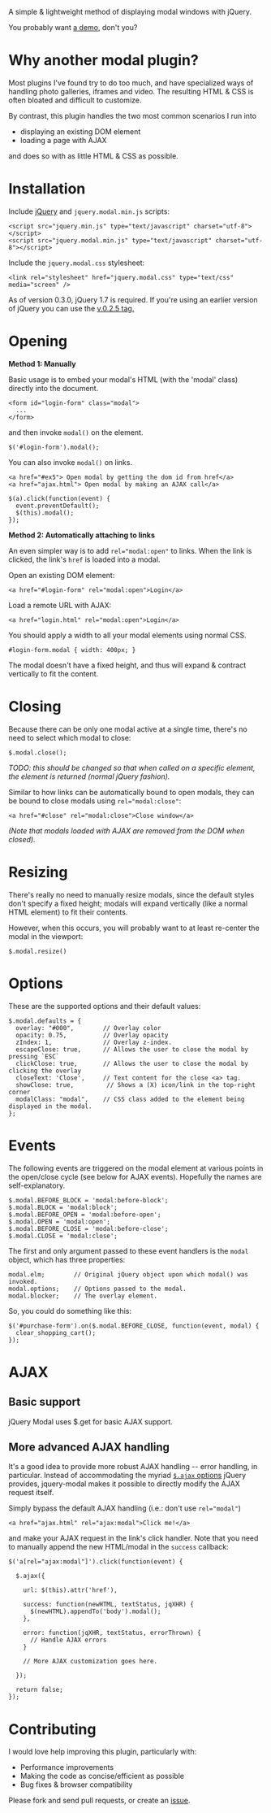 A simple & lightweight method of displaying modal windows with jQuery.

You probably want [a demo](http://kylefox.ca/jquery-modal/examples/index.html), don't you?

# Why another modal plugin?

Most plugins I've found try to do too much, and have specialized ways of handling photo galleries, iframes and video.  The resulting HTML & CSS is often bloated and difficult to customize.

By contrast, this plugin handles the two most common scenarios I run into

* displaying an existing DOM element
* loading a page with AJAX

and does so with as little HTML & CSS as possible.

# Installation

Include [jQuery](http://ajax.googleapis.com/ajax/libs/jquery/1/jquery.min.js) and `jquery.modal.min.js` scripts:

    <script src="jquery.min.js" type="text/javascript" charset="utf-8"></script>
    <script src="jquery.modal.min.js" type="text/javascript" charset="utf-8"></script>
    
Include the `jquery.modal.css` stylesheet:

    <link rel="stylesheet" href="jquery.modal.css" type="text/css" media="screen" />
    
As of version 0.3.0, jQuery 1.7 is required. If you're using an earlier version of jQuery you can use the [v.0.2.5 tag.](https://github.com/kylefox/jquery-modal/tags)

# Opening

**Method 1: Manually**

Basic usage is to embed your modal's HTML (with the 'modal' class) directly into the document.

    <form id="login-form" class="modal">
      ...
    </form>

and then invoke `modal()` on the element.

    $('#login-form').modal();

You can also invoke `modal()` on links.

    <a href="#ex5"> Open modal by getting the dom id from href</a>
    <a href="ajax.html"> Open modal by making an AJAX call</a>

    $(a).click(function(event) {
      event.preventDefault();
      $(this).modal();
    });

**Method 2: Automatically attaching to links**

An even simpler way is to add `rel="modal:open"` to links.  When the link is clicked, the link's `href` is loaded into a modal.

Open an existing DOM element:

    <a href="#login-form" rel="modal:open">Login</a>
    
Load a remote URL with AJAX:

    <a href="login.html" rel="modal:open">Login</a>
    
You should apply a width to all your modal elements using normal CSS.

    #login-form.modal { width: 400px; }

The modal doesn't have a fixed height, and thus will expand & contract vertically to fit the content.

# Closing

Because there can be only one modal active at a single time, there's no need to select which modal to close:

    $.modal.close();
    
_TODO: this should be changed so that when called on a specific element, the element is returned (normal jQuery fashion)._

Similar to how links can be automatically bound to open modals, they can be bound to close modals using `rel="modal:close"`:

    <a href="#close" rel="modal:close">Close window</a>
    
_(Note that modals loaded with AJAX are removed from the DOM when closed)._
    
# Resizing

There's really no need to manually resize modals, since the default styles don't specify a fixed height; modals will expand vertically (like a normal HTML element) to fit their contents.

However, when this occurs, you will probably want to at least re-center the modal in the viewport:

    $.modal.resize()
    
# Options

These are the supported options and their default values:

    $.modal.defaults = {
      overlay: "#000",        // Overlay color
      opacity: 0.75,          // Overlay opacity
      zIndex: 1,              // Overlay z-index.
      escapeClose: true,      // Allows the user to close the modal by pressing `ESC`
      clickClose: true,       // Allows the user to close the modal by clicking the overlay
      closeText: 'Close',     // Text content for the close <a> tag.
      showClose: true,         // Shows a (X) icon/link in the top-right corner
      modalClass: "modal",    // CSS class added to the element being displayed in the modal.
    };
    
# Events

The following events are triggered on the modal element at various points in the open/close cycle (see below for AJAX events).  Hopefully the names are self-explanatory.

    $.modal.BEFORE_BLOCK = 'modal:before-block';
    $.modal.BLOCK = 'modal:block';
    $.modal.BEFORE_OPEN = 'modal:before-open';
    $.modal.OPEN = 'modal:open';
    $.modal.BEFORE_CLOSE = 'modal:before-close';
    $.modal.CLOSE = 'modal:close';
    
The first and only argument passed to these event handlers is the `modal` object, which has three properties:

    modal.elm;        // Original jQuery object upon which modal() was invoked.
    modal.options;    // Options passed to the modal.
    modal.blocker;    // The overlay element.

So, you could do something like this:

    $('#purchase-form').on($.modal.BEFORE_CLOSE, function(event, modal) {
      clear_shopping_cart();
    });

# AJAX

## Basic support

jQuery Modal uses $.get for basic AJAX support.

## More advanced AJAX handling

It's a good idea to provide more robust AJAX handling -- error handling, in particular. Instead of accommodating the myriad [`$.ajax` options](http://api.jquery.com/jQuery.ajax/) jQuery provides, jquery-modal makes it possible to directly modify the AJAX request itself.

Simply bypass the default AJAX handling (i.e.: don't use `rel="modal"`)

    <a href="ajax.html" rel="ajax:modal">Click me!</a>

and make your AJAX request in the link's click handler. Note that you need to manually append the new HTML/modal in the `success` callback:

    $('a[rel="ajax:modal"]').click(function(event) {

      $.ajax({
        
        url: $(this).attr('href'),
        
        success: function(newHTML, textStatus, jqXHR) {
          $(newHTML).appendTo('body').modal();      
        },
        
        error: function(jqXHR, textStatus, errorThrown) {
          // Handle AJAX errors
        }
        
        // More AJAX customization goes here.
        
      });
  
      return false;
    });

# Contributing

I would love help improving this plugin, particularly with:

* Performance improvements
* Making the code as concise/efficient as possible
* Bug fixes & browser compatibility

Please fork and send pull requests, or create an [issue](https://github.com/kylefox/jquery-modal/issues).
